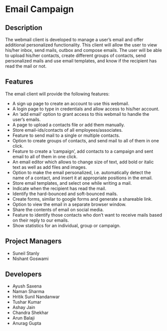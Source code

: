 # Email Campaign

## Description
The webmail client is developed to manage a user’s email and offer additional personalized functionality. This client will allow the user to view his/her inbox, send mails, outbox and compose emails. The user will be able to upload his/her contacts, create different groups of contacts, send personalized mails and use email templates, and know if the recipient has read the mail or not.

## Features

The email client will provide the following features: 
<ul>
<li>A sign up page to create an account to use this webmail. </li>
<li>A login page to type in credentials and allow access to his/her account. </li>
<li>An ‘add email’ option to grant access to this webmail to handle the user’s emails. </li>
<li>A page to upload a contacts file or add them manually. </li>
<li>Store email-ids/contacts of all employees/associates. </li>
<li>Feature to send mail to a single or multiple contacts. </li>
<li>Option to create groups of contacts, and send mail to all of them in one click. </li>
<li>Feature to create a ‘campaign’, add contacts to a campaign and sent email to all of them in one click. </li>
<li>An email editor which allows to change size of text, add bold or italic text as well as add files and images. </li>
<li>Option to make the email personalized, i.e. automatically detect the name of a contact, and insert it at appropriate positions in the email. </li>
<li>Store email templates, and select one while writing a mail. </li>
<li>Indicate when the recipient has read the mail. </li>
<li>Identify the hard-bounced and soft-bounced mails. </li>
<li>Create forms, similar to google forms and generate a shareable link. </li>
<li>Option to view the email in a separate browser window. </li>
<li>Share the contents of email on social media. </li>
<li>Feature to identify those contacts who don’t want to receive mails based on their reply to our emails. </li>
<li>Show statistics for an individual, group or campaign.</li>
</ul>

## Project Managers
<ul>
<li>Suneil Stanly</li>
<li>Nishant Goswami</li>
</ul>

## Developers
<ul>
<li>Ayush Saxena</li>
<li>Naman Sharma</li>
<li>Hritik Sunil Nandanwar</li>
<li>Tushar Kumar</li>
<li>Ashay Jain</li>
<li>Chandra Shekhar</li>
<li>Arun Balaji</li>
<li>Anurag Gupta</li>
</ul>
